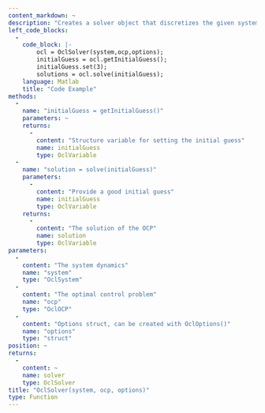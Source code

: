 ```yaml
--- 
content_markdown: ~
description: "Creates a solver object that discretizes the given system and optimal control problem, and calls the underlying optimizer."
left_code_blocks: 
  - 
    code_block: |-
        ocl = OclSolver(system,ocp,options);
        initialGuess = ocl.getInitialGuess();
        initialGuess.set(3);
        solutions = ocl.solve(initialGuess);
    language: Matlab
    title: "Code Example"
methods: 
  - 
    name: "initialGuess = getInitialGuess()"
    parameters: ~
    returns: 
      - 
        content: "Structure variable for setting the initial guess"
        name: initialGuess
        type: OclVariable
  - 
    name: "solution = solve(initialGuess)"
    parameters: 
      - 
        content: "Provide a good initial guess"
        name: initialGuess
        type: OclVariable
    returns: 
      - 
        content: "The solution of the OCP"
        name: solution
        type: OclVariable
parameters: 
  - 
    content: "The system dynamics"
    name: "system"
    type: "OclSystem"
  - 
    content: "The optimal control problem"
    name: "ocp"
    type: "OclOCP"
  - 
    content: "Options struct, can be created with OclOptions()"
    name: "options"
    type: "struct"
position: ~
returns: 
  - 
    content: ~
    name: solver
    type: OclSolver
title: "OclSolver(system, ocp, options)"
type: Function
---
```

